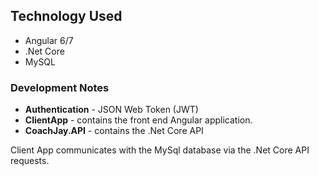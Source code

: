 ## Technology Used ##
* Angular 6/7
* .Net Core
* MySQL

### Development Notes ###
* **Authentication** - JSON Web Token (JWT)
* **ClientApp** - contains the front end Angular application. 
* **CoachJay.API** - contains the .Net Core API

Client App communicates with the MySql database via the .Net Core API requests.

